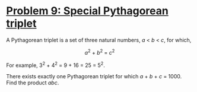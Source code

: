 # [Problem 9: Special Pythagorean triplet](https://projecteuler.net/problem=9)

A Pythagorean triplet is a set of three natural numbers, <var>a</var> < <var>b</var> < <var>c</var>, for which,

<center><var>a</var><sup>2</sup> + <var>b</var><sup>2</sup> = <var>c</var><sup>2</sup></center>

For example, 3<sup>2</sup> + 4<sup>2</sup> = 9 + 16 = 25 = 5<sup>2</sup>.

There exists exactly one Pythagorean triplet for which <var>a</var> + <var>b</var> + <var>c</var> = 1000.<br />Find the product <var>abc</var>.

